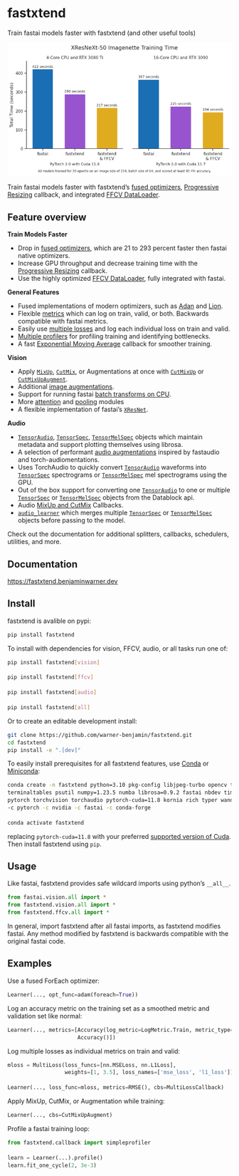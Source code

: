 fastxtend
================

<!-- WARNING: THIS FILE WAS AUTOGENERATED! DO NOT EDIT! -->

<div>

Train fastai models faster with fastxtend (and other useful tools)

</div>

<div>

![fastxtend accelerates fastai](nbs/images/imagenette_benchmark.png)

</div>

Train fastai models faster with fastxtend’s [fused
optimizers](optimizer.fused.html), [Progressive
Resizing](callback.progresize.html) callback, and integrated [FFCV
DataLoader](ffcv.tutorial.html).

## Feature overview

**Train Models Faster**

- Drop in [fused optimizers](optimizer.fused.html), which are 21 to 293
  percent faster then fastai native optimizers.
- Increase GPU throughput and decrease training time with the
  [Progressive Resizing](callback.progresize.html) callback.
- Use the highly optimized [FFCV DataLoader](ffcv.tutorial.html), fully
  integrated with fastai.

**General Features**

- Fused implementations of modern optimizers, such as
  [Adan](optimizer.adan.html) and [Lion](optimizer.lion.html).
- Flexible [metrics](metrics.html) which can log on train, valid, or
  both. Backwards compatible with fastai metrics.
- Easily use [multiple losses](multiloss.html) and log each individual
  loss on train and valid.
- [Multiple profilers](callback.profiler.html) for profiling training
  and identifying bottlenecks.
- A fast [Exponential Moving Average](callback.ema.html) callback for
  smoother training.

**Vision**

- Apply
  [`MixUp`](https://fastxtend.benjaminwarner.dev/callback.cutmixup.html#mixup),
  [`CutMix`](https://fastxtend.benjaminwarner.dev/callback.cutmixup.html#cutmix),
  or Augmentations at once with
  [`CutMixUp`](https://fastxtend.benjaminwarner.dev/callback.cutmixup.html#cutmixup)
  or
  [`CutMixUpAugment`](https://fastxtend.benjaminwarner.dev/callback.cutmixup.html#cutmixupaugment).
- Additional [image augmentations](vision.augment.batch.html).
- Support for running fastai [batch transforms on
  CPU](vision.data.html).
- More [attention](vision.models.attention_modules.html) and
  [pooling](vision.models.pooling.html) modules
- A flexible implementation of fastai’s
  [`XResNet`](https://fastxtend.benjaminwarner.dev/vision.models.xresnet.html#xresnet).

**Audio**

- [`TensorAudio`](https://fastxtend.benjaminwarner.dev/audio.01_core.html#tensoraudio),
  [`TensorSpec`](https://fastxtend.benjaminwarner.dev/audio.01_core.html#tensorspec),
  [`TensorMelSpec`](https://fastxtend.benjaminwarner.dev/audio.01_core.html#tensormelspec)
  objects which maintain metadata and support plotting themselves using
  librosa.
- A selection of performant [audio augmentations](audio.augment.html)
  inspired by fastaudio and torch-audiomentations.
- Uses TorchAudio to quickly convert
  [`TensorAudio`](https://fastxtend.benjaminwarner.dev/audio.01_core.html#tensoraudio)
  waveforms into
  [`TensorSpec`](https://fastxtend.benjaminwarner.dev/audio.01_core.html#tensorspec)
  spectrograms or
  [`TensorMelSpec`](https://fastxtend.benjaminwarner.dev/audio.01_core.html#tensormelspec)
  mel spectrograms using the GPU.
- Out of the box support for converting one
  [`TensorAudio`](https://fastxtend.benjaminwarner.dev/audio.01_core.html#tensoraudio)
  to one or multiple
  [`TensorSpec`](https://fastxtend.benjaminwarner.dev/audio.01_core.html#tensorspec)
  or
  [`TensorMelSpec`](https://fastxtend.benjaminwarner.dev/audio.01_core.html#tensormelspec)
  objects from the Datablock api.
- Audio [MixUp and CutMix](audio.mixup.html) Callbacks.
- [`audio_learner`](https://fastxtend.benjaminwarner.dev/audio.04_learner.html#audio_learner)
  which merges multiple
  [`TensorSpec`](https://fastxtend.benjaminwarner.dev/audio.01_core.html#tensorspec)
  or
  [`TensorMelSpec`](https://fastxtend.benjaminwarner.dev/audio.01_core.html#tensormelspec)
  objects before passing to the model.

Check out the documentation for additional splitters, callbacks,
schedulers, utilities, and more.

<div>

## Documentation

<https://fastxtend.benjaminwarner.dev>

</div>

## Install

fastxtend is avalible on pypi:

``` bash
pip install fastxtend
```

To install with dependencies for vision, FFCV, audio, or all tasks run
one of:

``` bash
pip install fastxtend[vision]

pip install fastxtend[ffcv]

pip install fastxtend[audio]

pip install fastxtend[all]
```

Or to create an editable development install:

``` bash
git clone https://github.com/warner-benjamin/fastxtend.git
cd fastxtend
pip install -e ".[dev]"
```

To easily install prerequisites for all fastxtend features, use
[Conda](https://docs.conda.io/en/latest) or
[Miniconda](https://docs.conda.io/en/latest/miniconda.html):

``` bash
conda create -n fastxtend python=3.10 pkg-config libjpeg-turbo opencv tqdm \
terminaltables psutil numpy=1.23.5 numba librosa=0.9.2 fastai nbdev timm \
pytorch torchvision torchaudio pytorch-cuda=11.8 kornia rich typer wandb \
-c pytorch -c nvidia -c fastai -c conda-forge

conda activate fastxtend
```

replacing `pytorch-cuda=11.8` with your preferred [supported version of
Cuda](https://pytorch.org/get-started/locally). Then install fastxtend
using `pip`.

## Usage

Like fastai, fastxtend provides safe wildcard imports using python’s
`__all__`.

``` python
from fastai.vision.all import *
from fastxtend.vision.all import *
from fastxtend.ffcv.all import *
```

In general, import fastxtend after all fastai imports, as fastxtend
modifies fastai. Any method modified by fastxtend is backwards
compatible with the original fastai code.

## Examples

Use a fused ForEach optimizer:

``` python
Learner(..., opt_func=adam(foreach=True))
```

Log an accuracy metric on the training set as a smoothed metric and
validation set like normal:

``` python
Learner(..., metrics=[Accuracy(log_metric=LogMetric.Train, metric_type=MetricType.Smooth),
                      Accuracy()])
```

Log multiple losses as individual metrics on train and valid:

``` python
mloss = MultiLoss(loss_funcs=[nn.MSELoss, nn.L1Loss],
                  weights=[1, 3.5], loss_names=['mse_loss', 'l1_loss'])

Learner(..., loss_func=mloss, metrics=RMSE(), cbs=MultiLossCallback)
```

Apply MixUp, CutMix, or Augmentation while training:

``` python
Learner(..., cbs=CutMixUpAugment)
```

Profile a fastai training loop:

``` python
from fastxtend.callback import simpleprofiler

learn = Learner(...).profile()
learn.fit_one_cycle(2, 3e-3)
```

